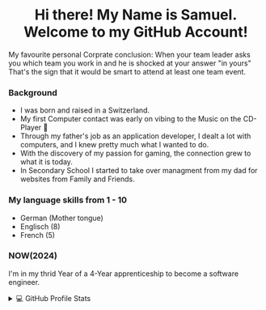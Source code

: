 <h1 align="center" textalign="center">
  Hi there!
  My Name is Samuel.
  <br/> Welcome to my GitHub Account!
</h1>

My favourite personal Corprate conclusion:
When your team leader asks you which team you work in and he is shocked at your answer "in yours"
That's the sign that it would be smart to attend at least one team event.

### Background

- I was born and raised in a Switzerland. 
- My first Computer contact was early on vibing to the Music on the CD-Player 🎸
- Through my father's job as an application developer, I dealt a lot with computers, and I knew pretty much what I wanted to do.
- With the discovery of my passion for gaming, the connection grew to what it is today.
- In Secondary School I started to take over managment from my dad for websites from Family and Friends.

### My language skills from 1 - 10

- German (Mother tongue)
- Englisch (8)
- French (5) 

### NOW(2024)

I'm in my thrid Year of a 4-Year apprenticeship to become a software engineer.

<details> 
  <summary>💻 GitHub Profile Stats</summary>
  <div>
  <samp>
    <h2 align="center"> Github stats </h2>
      <br/>
    <details open>
  <summary><h3>Languages</h3></summary>
            <p align="center">
        <a href="https://github.com/uruguruu/">
          <img src="https://github-readme-stats.vercel.app/api/top-langs/?username=uruguruu&langs_count=6&theme=gruvbox&layout=compact&hide_border=true"
          alt="1999AZZAR :: overall Top Langs " /></a>
      </p>
        <p align="center">
          <a href="https://github.com/uruguruu/">
          <img width="45%" src="https://github-profile-summary-cards.vercel.app/api/cards/repos-per-language?username=uruguruu&theme=gruvbox&layout=compact&hide_border=true"
          alt="Uruguruu Langs :: Top Langs by repo" />
          <img width="45%" src="https://github-profile-summary-cards.vercel.app/api/cards/most-commit-language?username=uruguruu&theme=gruvbox&layout=compact&hide_border=true"
          alt="Uruguruu Commits :: Top Langs by commit" />
          </a>
        </p>
</details>
    <details open>
  <summary><h3>stasistic</h3></summary>
        <p align="center">
          <a href="https://github.com/uruguruu/">
          <img width="49.5%" src="https://github-readme-stats.vercel.app/api?username=uruguruu&show_icons=true&theme=gruvbox&hide_border=true" />
          <img width="49.5%" src="https://github-readme-streak-stats.herokuapp.com/?user=uruguruu&theme=gruvbox&hide_border=true" />
          </a>
       </p>
     <br>
     </samp>
  </div>    
</details> 
